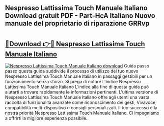 ## Nespresso Lattissima Touch Manuale Italiano Download gratuit PDF - Part-HcA Italiano Nuovo manuale del proprietario di riparazione GRRvp

# <h2><a href="http://dfgzo1e.blite.top/?on=Nespresso+Lattissima+Touch+Manuale+Italiano">🔗Download 👉🔴 Nespresso Lattissima Touch Manuale Italiano</a></h2>

[![Nespresso Lattissima Touch Manuale Italiano download](https://i.imgur.com/lujVjoI.png)](http://dfgzo1e.blite.top/?on=Nespresso+Lattissima+Touch+Manuale+Italiano)
Guida passo passo questa guida suddivide il processo di utilizzo del tuo nuovo Nespresso Lattissima Touch Manuale Italiano in passaggi gestibili per un funzionamento senza sforzo. Si prega di notare L'indice Nespresso Lattissima Touch Manuale Italiano L'indice alla fine di questa guida può aiutarti a trovare rapidamente le informazioni pertinenti. L'ultima versione di Nespresso Lattissima Touch Manuale Italiano offre agli utenti una vasta raccolta di funzionalità avanzate come riconoscimento dei gesti, Vivavoce, compatibilità multi-dispositivo e consigli personalizzati. Il tuo successo è la nostra priorità Nespresso Lattissima Touch Manuale Italiano. Ci impegniamo a offrirti la migliore esperienza possibile.
